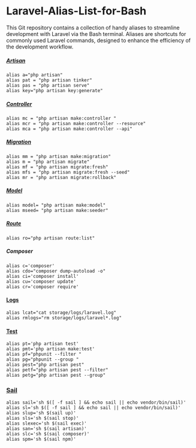 # Laravel-Alias-List-for-Bash
This Git repository contains a collection of handy aliases to streamline development with Laravel via the Bash terminal. Aliases are shortcuts for commonly used Laravel commands, designed to enhance the efficiency of the development workflow.

##### [Artisan](https://laravel.com/docs/artisan)
    alias a="php artisan"
    alias pat = "php artisan tinker"
    alias pas = "php artisan serve"
    alias key="php artisan key:generate"

##### [Controller](https://laravel.com/docs/controllers)
    alias mc = "php artisan make:controller "
    alias mcr = "php artisan make:controller --resource"
    alias mca = "php artisan make:controller --api"

##### [Migration](https://laravel.com/docs/migrations)
    alias mm = "php artisan make:migration"
    alias m = "php artisan migrate"
    alias mf = "php artisan migrate:fresh"
    alias mfs = "php artisan migrate:fresh --seed"
    alias mr = "php artisan migrate:rollback"

##### [Model](https://laravel.com/docs/eloquent)
    alias model= "php artisan make:model"
    alias mseed= "php artisan make:seeder"

##### [Route](https://laravel.com/docs/11.x/routing)
    alias ro="php artisan route:list"

##### Composer
    alias c='composer'
    alias cdo="composer dump-autoload -o"
    alias ci='composer install'
    alias cu='composer update'
    alias cr='composer require'

#### [Logs](https://laravel.com/docs/logging)
    alias lcat="cat storage/logs/laravel.log"
    alias rmlogs="rm storage/logs/laravel*.log"

#### [Test](https://laravel.com/docs/testing)
    alias pt='php artisan test'
    alias pmt='php artisan make:test'
    alias pf="phpunit --filter "
    alias pg="phpunit --group "
    alias pest="php artisan pest"
    alias petf="php artisan pest --filter"
    alias petg="php artisan pest --group"

### [Sail](https://laravel.com/docs/sail)
    alias sail='sh $([ -f sail ] && echo sail || echo vendor/bin/sail)'
    alias sl='sh $([ -f sail ] && echo sail || echo vendor/bin/sail)'
    alias slup='sh $(sail up)'
    alias sls='sh $(sail stop)'
    alias slexec='sh $(sail exec)'
    alias san='sh $(sail artisan)'
    alias slc='sh $(sail composer)'
    alias spm='sh $(sail npm)'
